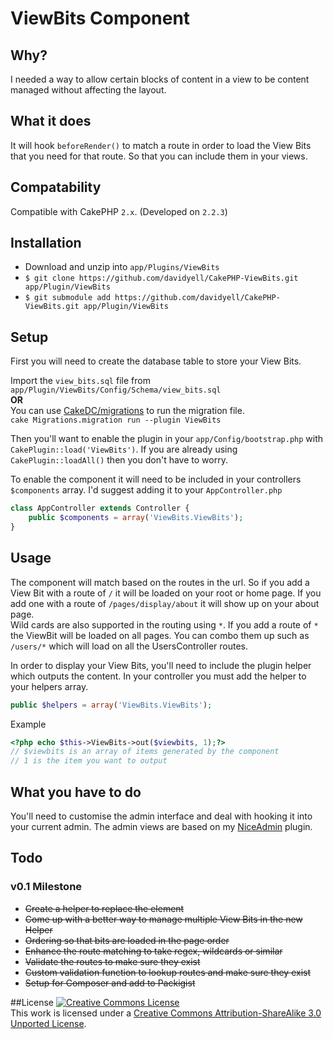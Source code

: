 # ViewBits Component

## Why?
I needed a way to allow certain blocks of content in a view to be content managed without affecting the layout.  

## What it does
It will hook `beforeRender()` to match a route in order to load the View Bits that you need for that route. So that you can include them in your views.

## Compatability
Compatible with CakePHP `2.x`. (Developed on `2.2.3`)  

## Installation
* Download and unzip into `app/Plugins/ViewBits`
* ````$ git clone https://github.com/davidyell/CakePHP-ViewBits.git app/Plugin/ViewBits````
* ````$ git submodule add https://github.com/davidyell/CakePHP-ViewBits.git app/Plugin/ViewBits````

## Setup
First you will need to create the database table to store your View Bits.  

Import the `view_bits.sql` file from `app/Plugin/ViewBits/Config/Schema/view_bits.sql`  
**OR**  
You can use [CakeDC/migrations](https://github.com/cakedc/migrations) to run the migration file.  
````cake Migrations.migration run --plugin ViewBits````  

Then you'll want to enable the plugin in your `app/Config/bootstrap.php` with `CakePlugin::load('ViewBits')`. If you are already using `CakePlugin::loadAll()` then you don't have to worry.  

To enable the component it will need to be included in your controllers `$components` array. I'd suggest adding it to your `AppController.php`  
````php
class AppController extends Controller {
    public $components = array('ViewBits.ViewBits');
}
````  

## Usage
The component will match based on the routes in the url. So if you add a View Bit with a route of `/` it will be loaded on your root or home page. If you add one with a route of `/pages/display/about` it will show up on your about page.  
Wild cards are also supported in the routing using `*`. If you add a route of `*` the ViewBit will be loaded on all pages. You can combo them up such as `/users/*` which will load on all the UsersController routes.  

In order to display your View Bits, you'll need to include the plugin helper which outputs the content. In your controller you must add the helper to your helpers array.  
````php
public $helpers = array('ViewBits.ViewBits');
````  

Example  
````php
<?php echo $this->ViewBits->out($viewbits, 1);?>
// $viewbits is an array of items generated by the component
// 1 is the item you want to output
````

## What you have to do
You'll need to customise the admin interface and deal with hooking it into your current admin. The admin views are based on my [NiceAdmin](https://github.com/davidyell/CakePHP-NiceAdmin) plugin.

## Todo
### v0.1 Milestone
* ~~Create a helper to replace the element~~
* ~~Come up with a better way to manage multiple View Bits in the new Helper~~
* ~~Ordering so that bits are loaded in the page order~~
* ~~Enhance the route matching to take regex, wildcards or similar~~
* ~~Validate the routes to make sure they exist~~
* ~~Custom validation function to lookup routes and make sure they exist~~
* ~~Setup for Composer and add to Packigist~~

##License
<a rel="license" href="http://creativecommons.org/licenses/by-sa/3.0/deed.en_US"><img alt="Creative Commons License" style="border-width:0" src="http://i.creativecommons.org/l/by-sa/3.0/88x31.png" /></a><br />This work is licensed under a <a rel="license" href="http://creativecommons.org/licenses/by-sa/3.0/deed.en_US">Creative Commons Attribution-ShareAlike 3.0 Unported License</a>.
